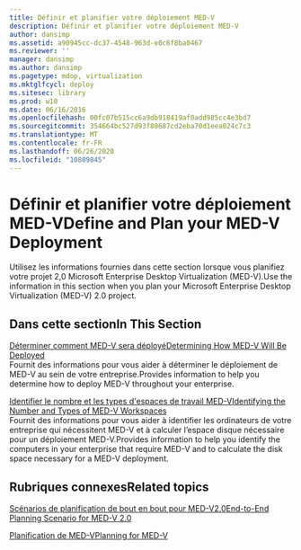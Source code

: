 ```yaml
---
title: Définir et planifier votre déploiement MED-V
description: Définir et planifier votre déploiement MED-V
author: dansimp
ms.assetid: a90945cc-dc37-4548-963d-e0c6f8ba0467
ms.reviewer: ''
manager: dansimp
ms.author: dansimp
ms.pagetype: mdop, virtualization
ms.mktglfcycl: deploy
ms.sitesec: library
ms.prod: w10
ms.date: 06/16/2016
ms.openlocfilehash: 00fc07b515cc6a9db918419af0add985cc4e3bd7
ms.sourcegitcommit: 354664bc527d93f80687cd2eba70d1eea024c7c3
ms.translationtype: MT
ms.contentlocale: fr-FR
ms.lasthandoff: 06/26/2020
ms.locfileid: "10809845"
---
```

# <span data-ttu-id="435da-103">Définir et planifier votre déploiement MED-V</span><span class="sxs-lookup"><span data-stu-id="435da-103">Define and Plan your MED-V Deployment</span></span>


<span data-ttu-id="435da-104">Utilisez les informations fournies dans cette section lorsque vous planifiez votre projet 2,0 Microsoft Enterprise Desktop Virtualization (MED-V).</span><span class="sxs-lookup"><span data-stu-id="435da-104">Use the information in this section when you plan your Microsoft Enterprise Desktop Virtualization (MED-V) 2.0 project.</span></span>

## <span data-ttu-id="435da-105">Dans cette section</span><span class="sxs-lookup"><span data-stu-id="435da-105">In This Section</span></span>


<a href="" id="determining-how-med-v-will-be-deployed"></a>[<span data-ttu-id="435da-106">Déterminer comment MED-V sera déployé</span><span class="sxs-lookup"><span data-stu-id="435da-106">Determining How MED-V Will Be Deployed</span></span>](determining-how-med-v-will-be-deployed.md)  
<span data-ttu-id="435da-107">Fournit des informations pour vous aider à déterminer le déploiement de MED-V au sein de votre entreprise.</span><span class="sxs-lookup"><span data-stu-id="435da-107">Provides information to help you determine how to deploy MED-V throughout your enterprise.</span></span>

<a href="" id="identifying-the-number-and-types-of-med-v-workspaces"></a>[<span data-ttu-id="435da-108">Identifier le nombre et les types d'espaces de travail MED-V</span><span class="sxs-lookup"><span data-stu-id="435da-108">Identifying the Number and Types of MED-V Workspaces</span></span>](identifying-the-number-and-types-of-med-v-workspaces.md)  
<span data-ttu-id="435da-109">Fournit des informations pour vous aider à identifier les ordinateurs de votre entreprise qui nécessitent MED-V et à calculer l’espace disque nécessaire pour un déploiement MED-V.</span><span class="sxs-lookup"><span data-stu-id="435da-109">Provides information to help you identify the computers in your enterprise that require MED-V and to calculate the disk space necessary for a MED-V deployment.</span></span>

## <span data-ttu-id="435da-110">Rubriques connexes</span><span class="sxs-lookup"><span data-stu-id="435da-110">Related topics</span></span>


[<span data-ttu-id="435da-111">Scénarios de planification de bout en bout pour MED-V2.0</span><span class="sxs-lookup"><span data-stu-id="435da-111">End-to-End Planning Scenario for MED-V 2.0</span></span>](end-to-end-planning-scenario-for-med-v-20.md)

[<span data-ttu-id="435da-112">Planification de MED-V</span><span class="sxs-lookup"><span data-stu-id="435da-112">Planning for MED-V</span></span>](planning-for-med-v.md)

 

 





